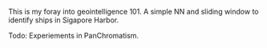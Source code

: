 This is my foray into geointelligence 101.  A simple NN and sliding window to identify ships in Sigapore Harbor.

Todo:  Experiements in PanChromatism.
